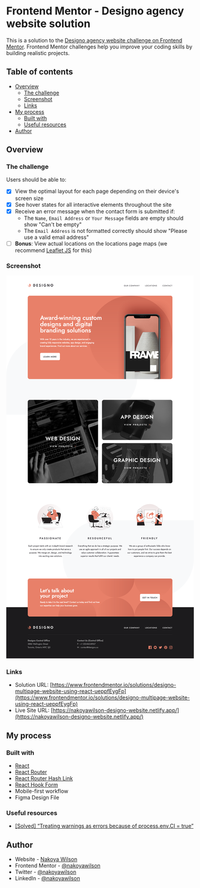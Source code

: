 # Frontend Mentor - Designo agency website solution

This is a solution to the [Designo agency website challenge on Frontend Mentor](https://www.frontendmentor.io/challenges/designo-multipage-website-G48K6rfUT). Frontend Mentor challenges help you improve your coding skills by building realistic projects.

## Table of contents

- [Overview](#overview)
  - [The challenge](#the-challenge)
  - [Screenshot](#screenshot)
  - [Links](#links)
- [My process](#my-process)
  - [Built with](#built-with)
  - [Useful resources](#useful-resources)
- [Author](#author)

## Overview

### The challenge

Users should be able to:

- [x] View the optimal layout for each page depending on their device's screen size
- [x] See hover states for all interactive elements throughout the site
- [x] Receive an error message when the contact form is submitted if:
  - The `Name`, `Email Address` or `Your Message` fields are empty should show "Can't be empty"
  - The `Email Address` is not formatted correctly should show "Please use a valid email address"
- [ ] **Bonus**: View actual locations on the locations page maps (we recommend [Leaflet JS](https://leafletjs.com/) for this)

### Screenshot

![](./screenshot.png)

### Links

- Solution URL: [https://www.frontendmentor.io/solutions/designo-multipage-website-using-react-ueppfEygFp](https://www.frontendmentor.io/solutions/designo-multipage-website-using-react-ueppfEygFp)
- Live Site URL: [https://nakoyawilson-designo-website.netlify.app/](https://nakoyawilson-designo-website.netlify.app/)

## My process

### Built with

- [React](https://reactjs.org/)
- [React Router](https://reactrouter.com/)
- [React Router Hash Link](https://github.com/rafgraph/react-router-hash-link#readme)
- [React Hook Form](https://react-hook-form.com/)
- Mobile-first workflow
- Figma Design File

### Useful resources

- [[Solved] “Treating warnings as errors because of process.env.CI = true”](https://dev.to/kapi1/solved-treating-warnings-as-errors-because-of-process-env-ci-true-bk5)

## Author

- Website - [Nakoya Wilson](https://nakoyawilson.netlify.app/)
- Frontend Mentor - [@nakoyawilson](https://www.frontendmentor.io/profile/nakoyawilson)
- Twitter - [@nakoyawilson](https://twitter.com/nakoyawilson)
- LinkedIn - [@nakoyawilson](https://www.linkedin.com/in/nakoyawilson/)
